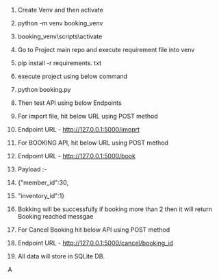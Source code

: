 1) Create Venv and then activate
2) python -m venv booking_venv

3) booking_venv\scripts\activate
4) Go to Project main repo and execute requirement file into venv
5) pip install -r requirements. txt
6) execute project using below command
7) python booking.py
8) Then test API using below Endpoints

9) For import file, hit below URL using POST method
10) Endpoint URL - http://127.0.0.1:5000/imoprt
11) For BOOKING API,  hit below URL using POST method
12) Endpoint URL - http://127.0.0.1:5000/book
13) Payload :-
14) {"member_id":30,
15) "inventory_id":1}
16) Bokking will be successfully if booking more than 2 then it will return Booking reached messgae
17) For Cancel Booking hit below API using POST method
18) Endpoint URL - http://127.0.0.1:5000/cancel/booking_id
19) All data will store in SQLite DB.

A
